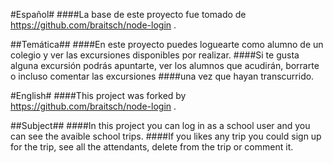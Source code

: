 #Español#
####La base de este proyecto fue tomado de https://github.com/braitsch/node-login .



##Temática##
####En este proyecto puedes loguearte como alumno de un colegio y ver las excursiones disponibles por realizar.
####Si te gusta alguna excursión podrás apuntarte, ver los alumnos que acudirán, borrarte o incluso comentar las excursiones
####una vez que hayan transcurrido.


#English#
####This project was forked by https://github.com/braitsch/node-login .

##Subject##
####In this project you can log in as a school user and you can see the avaible school trips.
####If you likes any trip you could sign up for the trip, see all the attendants, delete from the trip or comment it.


